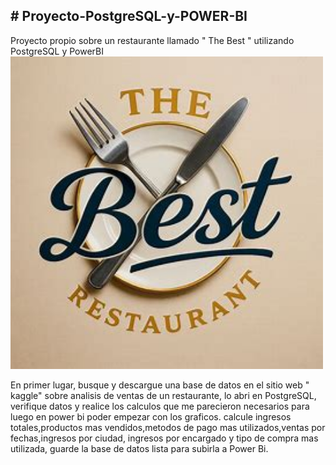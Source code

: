 <h2 ># Proyecto-PostgreSQL-y-POWER-BI</h2>
Proyecto propio sobre un restaurante llamado " The Best " utilizando PostgreSQL y PowerBI

<img src="https://github.com/YaninaSoto2025/Proyecto-PostgreSQL-y-POWER-BI/blob/main/the_best_restaurant.jpeg" alt=" logo the best" width="500" height="500">



En primer lugar, busque y descargue una base de datos en el sitio web " kaggle" sobre analisis de ventas de un restaurante, lo abri en PostgreSQL, verifique datos y realice los calculos que me parecieron necesarios para luego en power bi poder empezar con los graficos.
calcule ingresos totales,productos mas vendidos,metodos de pago mas utilizados,ventas por fechas,ingresos por ciudad, ingresos por encargado y tipo de compra mas utilizada, guarde la base de datos lista para subirla a Power Bi.
